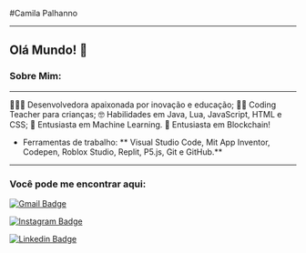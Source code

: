 #Camila Palhanno


-----

## Olá Mundo! 👋

### Sobre Mim: 

--- 

👩🏻‍💻 Desenvolvedora apaixonada por inovação e educação;
👩🏻 Coding Teacher  para crianças;
🤓 Habilidades em Java, Lua, JavaScript, HTML e CSS;
🤖 Entusiasta em Machine Learning.
💱 Entusiasta em Blockchain! 

 - Ferramentas de trabalho: ** Visual Studio Code, Mit App Inventor, Codepen, Roblox Studio, Replit, P5.js, Git e GitHub.**


---

### Você pode me encontrar aqui:


[![Gmail Badge](https://img.shields.io/badge/-GMAIL-red?style=for-the-badge&logo=Gmail&logoColor=white&link=mailto:cpalhanno@gmail.com)](mailto:cpalhanno@gmail.com)

[![Instagram Badge](https://img.shields.io/badge/-Instagram-000000?style=for-the-badge&logo=Instagram&logoColor=white&link=https://www.instagram.com/vishcamilla/)](https://www.instagram.com/vishcamilla/)

[![Linkedin Badge](https://img.shields.io/badge/-LinkedIn-blue?style=for-the-badge&logo=Linkedin&logoColor=white&link=https://https://www.linkedin.com/in/camila-palhanno/)](https://www.linkedin.com/in/camila-palhanno/)




